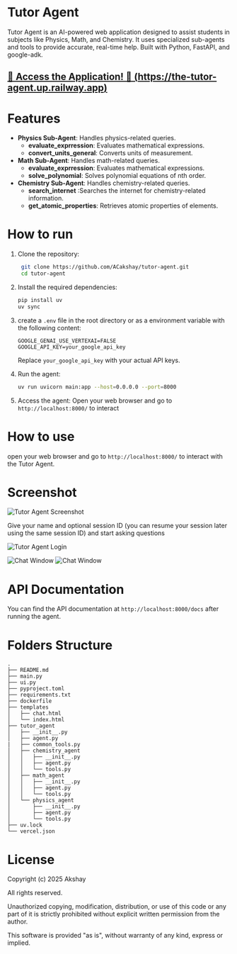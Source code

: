 # Tutor Agent



Tutor Agent is an AI-powered web application designed to assist students in subjects like Physics, Math, and Chemistry. It uses specialized sub-agents and tools to provide accurate, real-time help. Built with Python, FastAPI, and google-adk.


## [🚀 Access the Application! 🎉 (https://the-tutor-agent.up.railway.app)](https://the-tutor-agent.up.railway.app)   

# Features
- **Physics Sub-Agent**: Handles physics-related queries.
    - **evaluate_exprression**: Evaluates mathematical expressions.
    - **convert_units_general**: Converts units of measurement.
- **Math Sub-Agent**: Handles math-related queries.
    - **evaluate_exprression**: Evaluates mathematical expressions.
    - **solve_polynomial**: Solves polynomial equations of nth order.
- **Chemistry Sub-Agent**: Handles chemistry-related queries.
    - **search_internet** :Searches the internet for chemistry-related information.
    - **get_atomic_properties**: Retrieves atomic properties of elements.


# How to run

1. Clone the repository:
   ```bash
    git clone https://github.com/ACakshay/tutor-agent.git
    cd tutor-agent
    ```
2. Install the required dependencies:
    ```bash
    pip install uv
    uv sync 

3. create a `.env` file in the root directory or as a environment variable with the following content:
    ```plaintext
    GOOGLE_GENAI_USE_VERTEXAI=FALSE
    GOOGLE_API_KEY=your_google_api_key
    ```
   Replace `your_google_api_key` with your actual API keys.

3. Run the agent:
    ```bash
    uv run uvicorn main:app --host=0.0.0.0 --port=8000
    ```
4. Access the agent:
   Open your web browser and go to `http://localhost:8000/` to interact



# How to use

open your web browser and go to `http://localhost:8000/` to interact with the Tutor Agent.

# Screenshot

![Tutor Agent Screenshot](home.png)

Give your name and optional session ID (you can resume your session later using the same session ID) and start asking questions 

![Tutor Agent Login](login.png)

![Chat Window](chat1.png)
![Chat Window](chat2.png)



# API Documentation

You can find the API documentation at `http://localhost:8000/docs` after running the agent.


# Folders Structure

```
.
├── README.md
├── main.py
├── ui.py
├── pyproject.toml
├── requirements.txt
├── dockerfile
├── templates   
│   ├── chat.html
│   └── index.html
├── tutor_agent
│   ├── __init__.py
│   ├── agent.py
|   ├── common_tools.py
│   ├── chemistry_agent 
│   │   ├── __init__.py
│   │   ├── agent.py
│   │   └── tools.py
│   ├── math_agent
│   │   ├── __init__.py
│   │   ├── agent.py
│   │   └── tools.py
│   └── physics_agent
│       ├── __init__.py
│       ├── agent.py
│       └── tools.py
├── uv.lock
└── vercel.json
```


# License
Copyright (c) 2025 Akshay

All rights reserved.

Unauthorized copying, modification, distribution, or use of this code or any part of it is strictly prohibited without explicit written permission from the author.

This software is provided "as is", without warranty of any kind, express or implied.

